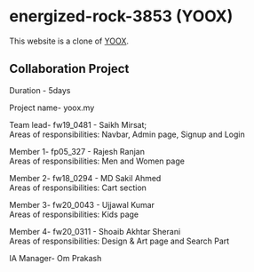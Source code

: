 # energized-rock-3853 (YOOX)

This website is a clone of [YOOX](https://www.yoox.com/in/women).

## Collaboration Project

Duration - 5days

Project name- yoox.my

Team lead- fw19_0481 - Saikh Mirsat; <br/>
Areas of responsibilities: Navbar, Admin page, Signup and Login

Member 1- fp05_327 - Rajesh Ranjan <br/>
Areas of responsibilities: Men and Women page

Member 2- fw18_0294 - MD Sakil Ahmed <br/>
Areas of responsibilities: Cart section

Member 3- fw20_0043 - Ujjawal Kumar <br/>
Areas of responsibilities: Kids page

Member 4- fw20_0311 - Shoaib Akhtar Sherani <br/>
Areas of responsibilities: Design & Art page and Search Part

IA Manager- Om Prakash

